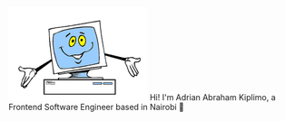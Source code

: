 [![alt text](https://github.com/akakiplimo/akakiplimo/blob/main/animated-monitor-and-screen.gif "Logo")](https://github.com/akakiplimo)
Hi! I'm Adrian Abraham Kiplimo, a Frontend Software Engineer based in Nairobi 👋

<!--
**akakiplimo/akakiplimo** is a ✨ _special_ ✨ repository because its `README.md` (this file) appears on your GitHub profile.

Here are some ideas to get you started:

- 🔭 I’m currently working on ...
- 🌱 I’m currently learning ...
- 👯 I’m looking to collaborate on ...
- 🤔 I’m looking for help with ...
- 💬 Ask me about ...
- 📫 How to reach me: ...
- 😄 Pronouns: ...
- ⚡ Fun fact: ...
-->
